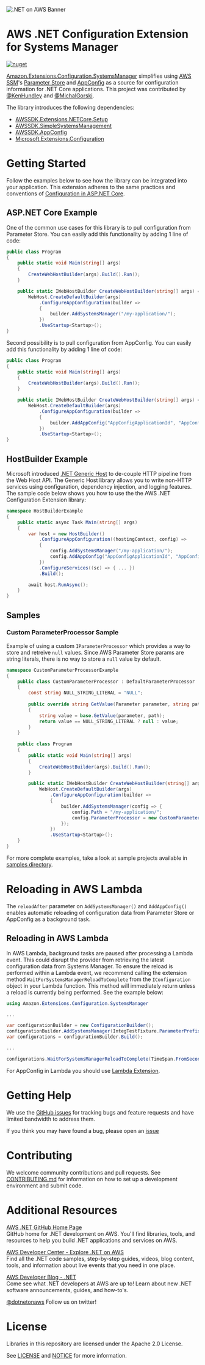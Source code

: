 ![.NET on AWS Banner](./logo.png ".NET on AWS")

# AWS .NET Configuration Extension for Systems Manager
[![nuget](https://img.shields.io/nuget/v/Amazon.Extensions.Configuration.SystemsManager.svg)](https://www.nuget.org/packages/Amazon.Extensions.Configuration.SystemsManager/)

[Amazon.Extensions.Configuration.SystemsManager](https://www.nuget.org/packages/Amazon.Extensions.Configuration.SystemsManager/) simplifies using [AWS SSM](https://aws.amazon.com/systems-manager/)'s [Parameter Store](https://docs.aws.amazon.com/systems-manager/latest/userguide/systems-manager-paramstore.html) and [AppConfig](https://docs.aws.amazon.com/appconfig/latest/userguide/what-is-appconfig.html) as a source for configuration information for .NET Core applications.  This project was contributed by [@KenHundley](https://github.com/KenHundley) and [@MichalGorski](https://github.com/mgorski-mg).

The library introduces the following dependencies:

* [AWSSDK.Extensions.NETCore.Setup](https://www.nuget.org/packages/AWSSDK.Extensions.NETCore.Setup/)
* [AWSSDK.SimpleSystemsManagement](https://www.nuget.org/packages/AWSSDK.SimpleSystemsManagement/)
* [AWSSDK.AppConfig](https://www.nuget.org/packages/AWSSDK.AppConfig/)
* [Microsoft.Extensions.Configuration](https://www.nuget.org/packages/Microsoft.Extensions.Configuration)

# Getting Started

Follow the examples below to see how the library can be integrated into your application.  This extension adheres to the same practices and conventions of [Configuration in ASP.NET Core](https://docs.microsoft.com/en-us/aspnet/core/fundamentals/configuration/?view=aspnetcore-2.1).

## ASP.NET Core Example
One of the common use cases for this library is to pull configuration from Parameter Store.  You can easily add this functionality by adding 1 line of code:

```csharp
public class Program
{
    public static void Main(string[] args)
    {
        CreateWebHostBuilder(args).Build().Run();
    }

    public static IWebHostBuilder CreateWebHostBuilder(string[] args) =>
        WebHost.CreateDefaultBuilder(args)
            .ConfigureAppConfiguration(builder =>
            {
                builder.AddSystemsManager("/my-application/");
            })
            .UseStartup<Startup>();
}
```

Second possibility is to pull configuration from AppConfig.  You can easily add this functionality by adding 1 line of code:

```csharp
public class Program
{
    public static void Main(string[] args)
    {
        CreateWebHostBuilder(args).Build().Run();
    }

    public static IWebHostBuilder CreateWebHostBuilder(string[] args) =>
        WebHost.CreateDefaultBuilder(args)
            .ConfigureAppConfiguration(builder =>
            {
                builder.AddAppConfig("AppConfigApplicationId", "AppConfigEnvironmentId", "AppConfigConfigurationProfileId", , TimeSpan.FromSeconds(20));
            })
            .UseStartup<Startup>();
}
```

## HostBuilder Example
Microsoft introduced [.NET Generic Host](https://docs.microsoft.com/en-us/aspnet/core/fundamentals/host/generic-host?view=aspnetcore-2.1) to de-couple HTTP pipeline from the Web Host API.  The Generic Host library allows you to write non-HTTP services using configuration, dependency injection, and logging features.  The sample code below shows you how to use the the AWS .NET Configuration Extension library:

```csharp
namespace HostBuilderExample
{
    public static async Task Main(string[] args)
    {
        var host = new HostBuilder()
            .ConfigureAppConfiguration((hostingContext, config) =>
            {
                config.AddSystemsManager("/my-application/");
                config.AddAppConfig("AppConfigApplicationId", "AppConfigEnvironmentId", "AppConfigConfigurationProfileId", TimeSpan.FromSeconds(20));
            })
            .ConfigureServices((sc) => { ... })
            .Build();

        await host.RunAsync();
    }
}
```

## Samples

### Custom ParameterProcessor Sample
Example of using a custom `IParameterProcessor` which provides a way to store and retreive `null` values. Since AWS Parameter Store params are string literals, there is no way to store a `null` value by default.

```csharp
namespace CustomParameterProcessorExample
{
    public class CustomParameterProcessor : DefaultParameterProcessor
    {
        const string NULL_STRING_LITERAL = "NULL";
        
        public override string GetValue(Parameter parameter, string path)
        {
            string value = base.GetValue(parameter, path);
            return value == NULL_STRING_LITERAL ? null : value;
        }
    }
    
    public class Program
    {
        public static void Main(string[] args)
        {
            CreateWebHostBuilder(args).Build().Run();
        }

        public static IWebHostBuilder CreateWebHostBuilder(string[] args) =>
            WebHost.CreateDefaultBuilder(args)
                .ConfigureAppConfiguration(builder =>
                {
                    builder.AddSystemsManager(config => {
                        config.Path = "/my-application/";
                        config.ParameterProcessor = new CustomParameterProcessor();
                    });
                })
                .UseStartup<Startup>();
    }
}
```

For more complete examples, take a look at sample projects available in [samples directory](https://github.com/aws/aws-dotnet-extensions-configuration/tree/master/samples).

# Reloading in AWS Lambda

The `reloadAfter` parameter on `AddSystemsManager()` and `AddAppConfig()` enables automatic reloading of configuration data from Parameter Store or AppConfig as a background task.

## Reloading in AWS Lambda

In AWS Lambda, background tasks are paused after processing a Lambda event. This could disrupt the provider from retrieving the latest configuration data from Systems Manager. To ensure the reload is performed within a Lambda event, we recommend calling the extension method `WaitForSystemsManagerReloadToComplete` from the `IConfiguration` object in your Lambda function. This method will immediately return unless a reload is currently being performed. See the example below:

```csharp
using Amazon.Extensions.Configuration.SystemsManager

...

var configurationBuilder = new ConfigurationBuilder();
configurationBuilder.AddSystemsManager(IntegTestFixture.ParameterPrefix, fixture.AWSOptions);
var configurations = configurationBuilder.Build();

...

configurations.WaitForSystemsManagerReloadToComplete(TimeSpan.FromSeconds(5));
```

For AppConfig in Lambda you should use [Lambda Extension](https://docs.aws.amazon.com/appconfig/latest/userguide/appconfig-integration-lambda-extensions.html).

# Getting Help

We use the [GitHub issues](https://github.com/aws/aws-dotnet-extensions-configuration/issues) for tracking bugs and feature requests and have limited bandwidth to address them.

If you think you may have found a bug, please open an [issue](https://github.com/aws/aws-dotnet-extensions-configuration/issues/new)

# Contributing

We welcome community contributions and pull requests. See
[CONTRIBUTING.md](./CONTRIBUTING.md) for information on how to set up a development
environment and submit code.

# Additional Resources

[AWS .NET GitHub Home Page](https://github.com/aws/dotnet)  
GitHub home for .NET development on AWS. You'll find libraries, tools, and resources to help you build .NET applications and services on AWS.

[AWS Developer Center - Explore .NET on AWS](https://aws.amazon.com/developer/language/net/)  
Find all the .NET code samples, step-by-step guides, videos, blog content, tools, and information about live events that you need in one place. 

[AWS Developer Blog - .NET](https://aws.amazon.com/blogs/developer/category/programing-language/dot-net/)  
Come see what .NET developers at AWS are up to!  Learn about new .NET software announcements, guides, and how-to's.

[@dotnetonaws](https://twitter.com/dotnetonaws)
Follow us on twitter!

# License

Libraries in this repository are licensed under the Apache 2.0 License. 

See [LICENSE](./LICENSE) and [NOTICE](./NOTICE) for more information.
